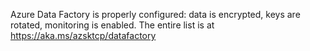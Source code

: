 Azure Data Factory is properly configured: data is encrypted, keys are rotated, monitoring is enabled. The entire list is at https://aka.ms/azsktcp/datafactory